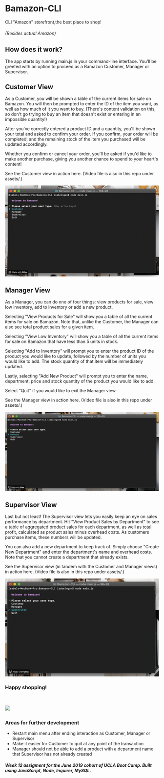 # Bamazon-CLI
CLI "Amazon" storefront,the best place to shop!
###### (Besides actual Amazon)

## How does it work?
The app starts by running main.js in your command-line interface. You'll be greeted with an option to proceed as a Bamazon Customer, Manager or Supervisor.

## Customer View
As a Customer, you will be shown a table of the current items for sale on Bamazon. You will then be prompted to enter the ID of the item you want, as well as how much of it you want to buy. (There's content validation on this, so don't go trying to buy an item that doesn't exist or entering in an impossible quantity!)

After you've correctly entered a product ID and a quantity, you'll be shown your total and asked to confirm your order. If you confirm, your order will be completed, and the remaining stock of the item you purchased will be updated accordingly.

Whether you confirm or cancel your order, you'll be asked if you'd like to make another purchase, giving you another chance to spend to your heart's content!

See the Customer view in action here. (Video file is also in this repo under assets/.)

![](assets/client.gif)

## Manager View
As a Manager, you can do one of four things: view products for sale, view low inventory, add to inventory or add a new product.

Selecting "View Products for Sale" will show you a table of all the current items for sale on Bamazon. Note that, unlike the Customer, the Manager can also see total product sales for a given item.

Selecting "View Low Inventory" will show you a table of all the current items for sale on Bamazon that have less than 5 units in stock.

Selecting "Add to Inventory" will prompt you to enter the product ID of the product you would like to update, followed by the number of units you would like to add. The stock quantity of that item will be immediately updated.

Lastly, selecting "Add New Product" will prompt you to enter the name, department, price and stock quantity of the product you would like to add.

Select "Quit" if you would like to exit the Manager view.

See the Manager view in action here. (Video file is also in this repo under assets/.)

![Manager Gif](assets/manager.gif)

## Supervisor View
Last but not least! The Supervisor view lets you easily keep an eye on sales performance by department. Hit "View Product Sales by Department" to see a table of aggregated product sales for each department, as well as total profit, calculated as product sales minus overhead costs. As customers purchase items, these numbers will be updated.

You can also add a new department to keep track of. Simply choose "Create New Department" and enter the department's name and overhead costs. Note that you cannot create a department that already exists.

See the Supervisor view (in tandem with the Customer and Manager views) in action here. (Video file is also in this repo under assets/.)

![](assets/supervisor.gif)

### Happy shopping!

# <img src="https://media.giphy.com/media/Ejn6xH5mnmtMI/source.gif">

### Areas for further development
* Restart main menu after ending interaction as Customer, Manager or Supervisor
* Make it easier for Customer to quit at any point of the transaction
* Manager should not be able to add a product with a department name that Supervisor has not already created

##### Week 12 assigment for the June 2019 cohort of UCLA Boot Camp. Built using JavaScript, Node, Inquirer, MySQL.
